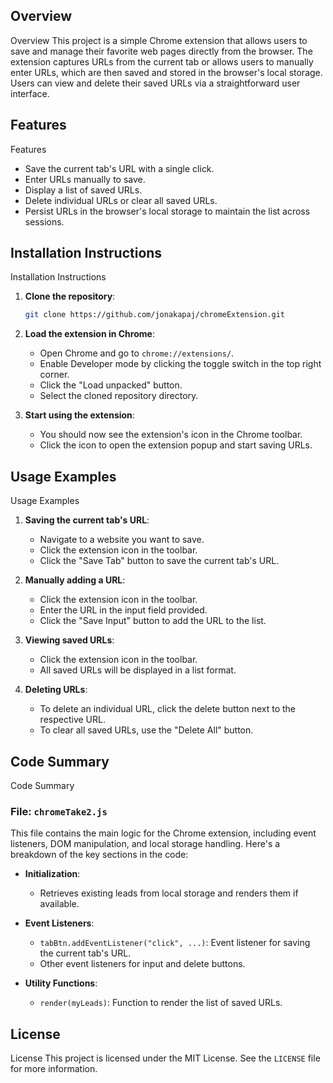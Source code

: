 ## Overview

Overview
This project is a simple Chrome extension that allows users to save and manage their favorite web pages directly from the browser. The extension captures URLs from the current tab or allows users to manually enter URLs, which are then saved and stored in the browser's local storage. Users can view and delete their saved URLs via a straightforward user interface.

##
## Features

Features
- Save the current tab's URL with a single click.
- Enter URLs manually to save.
- Display a list of saved URLs.
- Delete individual URLs or clear all saved URLs.
- Persist URLs in the browser's local storage to maintain the list across sessions.

##
## Installation Instructions

Installation Instructions
1. **Clone the repository**:
   ```bash
   git clone https://github.com/jonakapaj/chromeExtension.git
   ```

2. **Load the extension in Chrome**:
   - Open Chrome and go to `chrome://extensions/`.
   - Enable Developer mode by clicking the toggle switch in the top right corner.
   - Click the "Load unpacked" button.
   - Select the cloned repository directory.

3. **Start using the extension**:
   - You should now see the extension's icon in the Chrome toolbar.
   - Click the icon to open the extension popup and start saving URLs.

##
## Usage Examples

Usage Examples
1. **Saving the current tab's URL**:
   - Navigate to a website you want to save.
   - Click the extension icon in the toolbar.
   - Click the "Save Tab" button to save the current tab's URL.

2. **Manually adding a URL**:
   - Click the extension icon in the toolbar.
   - Enter the URL in the input field provided.
   - Click the "Save Input" button to add the URL to the list.

3. **Viewing saved URLs**:
   - Click the extension icon in the toolbar.
   - All saved URLs will be displayed in a list format.
   
4. **Deleting URLs**:
   - To delete an individual URL, click the delete button next to the respective URL.
   - To clear all saved URLs, use the "Delete All" button.

##
## Code Summary

Code Summary
### File: `chromeTake2.js`
This file contains the main logic for the Chrome extension, including event listeners, DOM manipulation, and local storage handling. Here's a breakdown of the key sections in the code:

- **Initialization**:
  - Retrieves existing leads from local storage and renders them if available.

- **Event Listeners**:
  - `tabBtn.addEventListener("click", ...)`: Event listener for saving the current tab's URL.
  - Other event listeners for input and delete buttons.

- **Utility Functions**:
  - `render(myLeads)`: Function to render the list of saved URLs.

##
## License

License
This project is licensed under the MIT License. See the `LICENSE` file for more information.